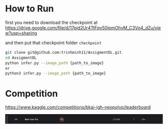 # How to Run

first you need to download the checkpoint at 
https://drive.google.com/file/d/17pjd2Ur4TtFqv50ipmOhvM_C3Vo4_dZu/view?usp=sharing

and then put that checkpoint folder ```checkpoint```

```sh
git clone git@github.com:trinhminh11/AssigmentDL.git
cd AssigmentDL
python infer.py --image_path {path_to_image}
or
python3 infer.py --image_path {path_to_image}
```

# Competition
https://www.kaggle.com/competitions/bkai-igh-neopolyp/leaderboard

<p align="center">
  <img src="result.png"  >
  
</p>

